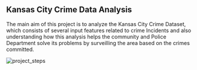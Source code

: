 ## Kansas City Crime Data Analysis

The main aim of this project is to analyze the Kansas City Crime Dataset, which consists of several input features related to crime Incidents and also understanding how this analysis helps the community and Police Department solve its problems by surveilling the area based on the crimes committed.


![project_steps](https://user-images.githubusercontent.com/118081825/202007225-ce6a7143-2844-4303-9af0-b36b20922413.PNG)


